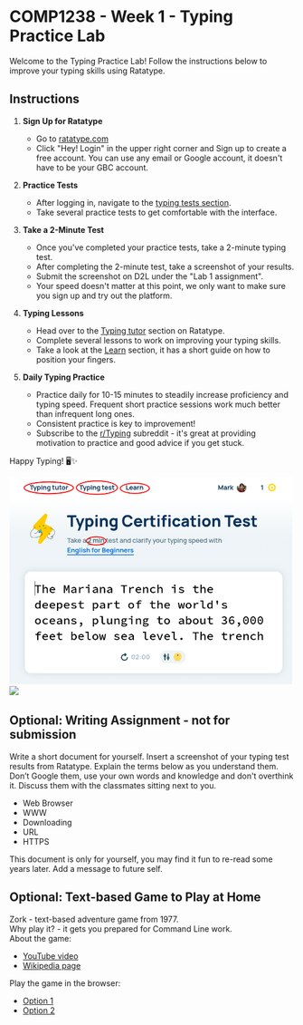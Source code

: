 # COMP1238 - Week 1 - Typing Practice Lab

Welcome to the Typing Practice Lab! Follow the instructions below to improve your typing skills using Ratatype. 

## Instructions

1. **Sign Up for Ratatype**
    - Go to [ratatype.com](https://www.ratatype.com/)
    - Click "Hey! Login" in the upper right corner and Sign up to create a free account. You can use any email or Google account, it doesn't have to be your GBC account.

1. **Practice Tests**
    - After logging in, navigate to the [typing tests section](https://www.ratatype.com/typing-test/).
    - Take several practice tests to get comfortable with the interface.

1. **Take a 2-Minute Test**
    - Once you've completed your practice tests, take a 2-minute typing test.
    - After completing the 2-minute test, take a screenshot of your results.
    - Submit the screenshot on D2L under the "Lab 1 assignment".
    - Your speed doesn't matter at this point, we only want to make sure you sign up and try out the platform.

1. **Typing Lessons**
    - Head over to the [Typing tutor](https://www.ratatype.com/typing-tutor/) section on Ratatype.
    - Complete several lessons to work on improving your typing skills.
    - Take a look at the [Learn](https://www.ratatype.com/learn/) section, it has a short guide on how to position your fingers.

1.  **Daily Typing Practice**
    - Practice daily for 10-15 minutes to steadily increase proficiency and typing speed. Frequent short practice sessions work much better than infrequent long ones.
    - Consistent practice is key to improvement! 
    - Subscribe to the [r/Typing](https://reddit.com/r/typing) subreddit - it's great at providing motivation to practice and good advice if you get stuck.


Happy Typing! 🖥️✨


<img src="img/ratatype.png" width="500">


<img src="https://upload.wikimedia.org/wikipedia/commons/0/0d/QWERTY-home-keys-position.svg" width="500">

## Optional: Writing Assignment - not for submission
Write a short document for yourself.
Insert a screenshot of your typing test results from Ratatype. 
Explain the terms below as you understand them. Don’t Google them, use your own words and knowledge and don't overthink it. Discuss them with the classmates sitting next to you.
- Web Browser
- WWW
- Downloading
- URL
- HTTPS

This document is only for yourself, you may find it fun to re-read some years later. Add a message to future self.


## Optional: Text-based Game to Play at Home
Zork - text-based adventure game from 1977.  
Why play it? - it gets you prepared for Command Line work.  
About the game:
- [YouTube video](https://www.youtube.com/watch?v=HCIesZ1yY_w)
- [Wikipedia page](https://en.wikipedia.org/wiki/Zork)

Play the game in the browser:
- [Option 1](https://playclassic.games/games/adventure-dos-games-online/play-zork-great-underground-empire-online/play/)
- [Option 2](https://www.pcjs.org/software/pcx86/game/infocom/zork1/)
